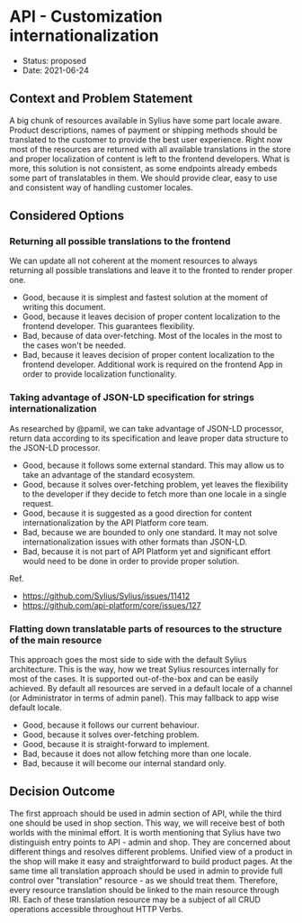 # API - Customization internationalization

* Status: proposed
* Date: 2021-06-24

## Context and Problem Statement

A big chunk of resources available in Sylius have some part locale aware. Product descriptions, names of payment or shipping methods
should be translated to the customer to provide the best user experience. Right now most of the resources are returned with 
all available translations in the store and proper localization of content is left to the frontend developers. What is more,
this solution is not consistent, as some endpoints already embeds some part of translatables in them. We should provide clear,
easy to use and consistent way of handling customer locales. 

## Considered Options

### Returning all possible translations to the frontend

We can update all not coherent at the moment resources to always returning all possible translations and leave it to the fronted to render proper one.

* Good, because it is simplest and fastest solution at the moment of writing this document.
* Good, because it leaves decision of proper content localization to the frontend developer. This guarantees flexibility.
* Bad, because of data over-fetching. Most of the locales in the most to the cases won't be needed.
* Bad, because it leaves decision of proper content localization to the frontend developer. Additional work is required on the frontend
  App in order to provide localization functionality.

### Taking advantage of JSON-LD specification for strings internationalization

As researched by @pamil, we can take advantage of JSON-LD processor, return data according to its specification and leave 
proper data structure to the JSON-LD processor.

* Good, because it follows some external standard. This may allow us to take an advantage of the standard ecosystem.
* Good, because it solves over-fetching problem, yet leaves the flexibility to the developer if they decide to fetch more than one locale in a single request.
* Good, because it is suggested as a good direction for content internationalization by the API Platform core team. 
* Bad, because we are bounded to only one standard. It may not solve internationalization issues with other formats than JSON-LD.
* Bad, because it is not part of API Platform yet and significant effort would need to be done in order to provide proper solution.

Ref.
* https://github.com/Sylius/Sylius/issues/11412
* https://github.com/api-platform/core/issues/127

### Flatting down translatable parts of resources to the structure of the main resource

This approach goes the most side to side with the default Sylius architecture. This is the way, how we treat Sylius resources 
internally for most of the cases. It is supported out-of-the-box and can be easily achieved. By default all resources are 
served in a default locale of a channel (or Administrator in terms of admin panel). This may fallback to app wise default locale.

* Good, because it follows our current behaviour.
* Good, because it solves over-fetching problem.
* Good, because it is straight-forward to implement.
* Bad, because it does not allow fetching more than one locale.
* Bad, because it will become our internal standard only.

## Decision Outcome

The first approach should be used in admin section of API, while the third one should be used in shop section. This way, we
will receive best of both worlds with the minimal effort. It is worth mentioning that Sylius have two distinguish entry points
to API - admin and shop. They are concerned about different things and resolves different problems. Unified view of a product
in the shop will make it easy and straightforward to build product pages. At the same time all translation approach should be used in
admin to provide full control over "translation" resource - as we should treat them. Therefore, every resource translation
should be linked to the main resource through IRI. Each of these translation resource may be a subject of all CRUD operations
accessible throughout HTTP Verbs.
